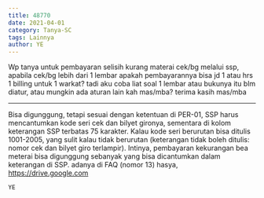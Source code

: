 ```yaml
---
title: 48770
date: 2021-04-01
category: Tanya-SC
tags: Lainnya
author: YE
---
```


Wp tanya untuk pembayaran selisih kurang materai cek/bg melalui ssp, apabila cek/bg lebih dari 1 lembar apakah pembayarannya bisa jd 1 atau hrs 1 billing untuk 1 warkat? tadi aku coba liat soal 1 lembar atau bukunya itu blm diatur, atau mungkin ada aturan lain kah mas/mba? terima kasih mas/mba

---

Bisa digunggung, tetapi sesuai dengan ketentuan di PER-01, SSP harus mencantumkan kode seri cek dan bilyet gironya, sementara di kolom keterangan SSP terbatas 75 karakter. Kalau kode seri berurutan bisa ditulis 1001-2005, yang sulit kalau tidak berurutan (keterangan tidak boleh ditulis: nomor cek dan bilyet giro terlampir). Intinya, pembayaran kekurangan bea meterai bisa digunggung sebanyak yang bisa dicantumkan dalam keterangan di SSP. adanya di FAQ (nomor 13) hasya, https://drive.google.com

`YE`
